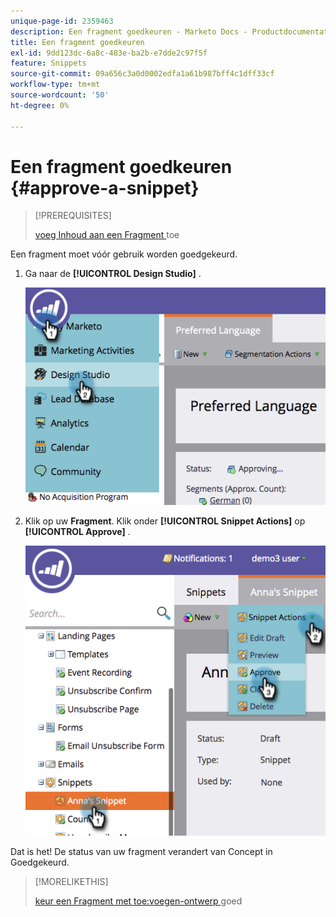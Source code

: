 ```yaml
---
unique-page-id: 2359463
description: Een fragment goedkeuren - Marketo Docs - Productdocumentatie
title: Een fragment goedkeuren
exl-id: 9dd123dc-6a8c-483e-ba2b-e7dde2c97f5f
feature: Snippets
source-git-commit: 09a656c3a0d0002edfa1a61b987bff4c1dff33cf
workflow-type: tm+mt
source-wordcount: '50'
ht-degree: 0%

---
```


# Een fragment goedkeuren {#approve-a-snippet}

>[!PREREQUISITES]
>
>[ voeg Inhoud aan een Fragment ](/help/marketo/product-docs/personalization/segmentation-and-snippets/snippets/add-content-to-a-snippet.md) toe

Een fragment moet vóór gebruik worden goedgekeurd.

1. Ga naar de **[!UICONTROL Design Studio]** .

   ![](assets/image2014-9-16-8-3a55-3a15.png)

1. Klik op uw **Fragment**. Klik onder **[!UICONTROL Snippet Actions]** op **[!UICONTROL Approve]** .

   ![](assets/image2014-9-16-8-3a55-3a24.png)

Dat is het! De status van uw fragment verandert van Concept in Goedgekeurd.

>[!MORELIKETHIS]
>
>[ keur een Fragment met toe:voegen-ontwerp ](/help/marketo/product-docs/personalization/segmentation-and-snippets/snippets/approve-a-snippet-with-no-draft.md) goed
